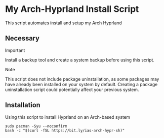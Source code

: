 # My Arch-Hyprland Install Script
This script automates install and setup my Arch Hyprland

## Necessary
> [!IMPORTANT]
> Install a backup tool and create a system backup before using this script.

> [!NOTE]
> This script does not include package uninstallation, as some packages may have already been installed on your system by default. Creating a package uninstallation script could potentially affect your previous system.


## Installation
Using this script to install Hyprland on an Arch-based system
```
sudo pacman -Syu --noconfirm
bash -c "$(curl -fSL https://bit.ly/ias-arch-hypr-sh)"
```
